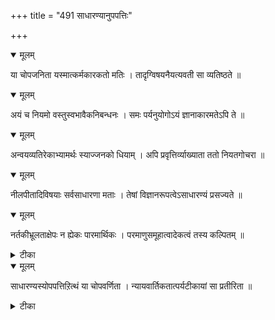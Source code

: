 +++
title = "491 साधारण्यानुपपत्तिः"

+++


<details open><summary>मूलम्</summary>

या चोपजनिता यस्मात्कर्मकारकतो मतिः । तादृग्विषयनैयत्यवती सा व्यतिष्ठते ॥
</details>



<details open><summary>मूलम्</summary>

अयं च नियमो वस्तुस्वभावैकनिबन्धनः । समः पर्यनुयोगोऽयं ज्ञानाकारमतेऽपि ते ॥
</details>



<details open><summary>मूलम्</summary>

अन्वयव्यतिरेकाभ्यामर्थः स्याज्जनको धियाम् । अपि प्रवृत्तिर्व्याख्याता ततो नियतगोचरा ॥
</details>



<details open><summary>मूलम्</summary>

नीलपीतादिविषयाः सर्वसाधारणा मताः । तेषां विज्ञानरूपत्वेऽसाधारण्यं प्रसज्यते ॥
</details>



<details open><summary>मूलम्</summary>

नर्तकीभ्रूलताक्षेपः न ह्येकः पारमार्थिकः । परमाणुसमूहात्वादेकत्वं तस्य कल्पितम् ॥
</details>



<details><summary>टीका</summary>

त. कौ.[11 का.]
</details>



<details open><summary>मूलम्</summary>

साधारण्यस्योपपत्तिऱित्थं या चोपवर्णिता । न्यायवार्तिकतात्पर्यटीकायां सा प्रतीरिता ॥
</details>



<details><summary>टीका</summary>

न्या. ता.[146]
</details>


